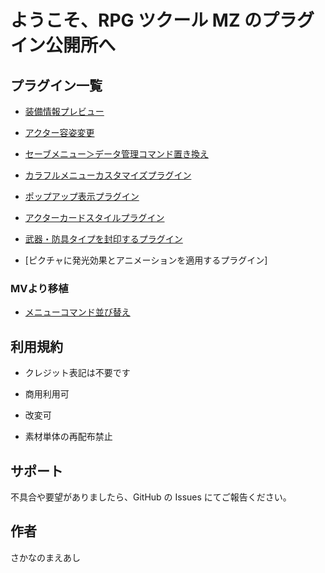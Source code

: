 # ようこそ、RPG ツクール MZ のプラグイン公開所へ

## プラグイン一覧

-   [装備情報プレビュー](https://github.com/fishs075/MZ/blob/main/README/SKM_EquipinfoWindow.md)

-   [アクター容姿変更](https://github.com/fishs075/MZ/blob/main/README/SKM_ChangeActorImageSystem.md)

-   [セーブメニュー＞データ管理コマンド置き換え](https://github.com/fishs075/MZ/blob/main/README/SKM_savemenuEX.md)

-   [カラフルメニューカスタマイズプラグイン](https://github.com/fishs075/MZ/blob/main/README/SKM_calfulmenu.md)

-   [ポップアップ表示プラグイン](https://github.com/fishs075/MZ/blob/main/README/SKM_GetInformation.md)

-   [アクターカードスタイルプラグイン](https://github.com/fishs075/MZ/blob/main/README/SKM_ActorCardStyle.md)





-   [武器・防具タイプを封印するプラグイン](https://raw.githubusercontent.com/fishs075/MZ/refs/heads/main/WeaponArmorTypeSeal.js)
-   [ピクチャに発光効果とアニメーションを適用するプラグイン]



### MVより移植
- [メニューコマンド並び替え](https://raw.githubusercontent.com/fishs075/MZ/refs/heads/main/MenuCommandSortMZ.js)


## 利用規約

-   クレジット表記は不要です
-   商用利用可
-   改変可

-   素材単体の再配布禁止

## サポート

不具合や要望がありましたら、GitHub の Issues にてご報告ください。

## 作者

さかなのまえあし
